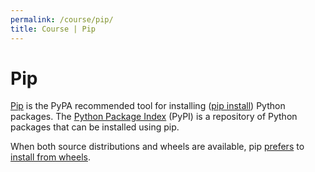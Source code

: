 ```yaml
---
permalink: /course/pip/
title: Course | Pip
---
```

# Pip

[Pip](https://pypi.python.org/pypi/pip) is the PyPA recommended tool for installing ([pip install](https://pip.pypa.io/en/stable/reference/pip_install/)) Python packages. The [Python Package Index](https://pypi.python.org/pypi) (PyPI) is a repository of Python packages that can be installed using pip.

When both source distributions and wheels are available, pip [prefers](https://packaging.python.org/tutorials/installing-packages/#source-distributions-vs-wheels) to [install from wheels](https://pip.pypa.io/en/stable/user_guide/#installing-from-wheels).

